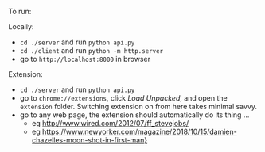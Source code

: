 To run:

Locally:
* `cd ./server` and run `python api.py`
* `cd ./client` and run `python -m http.server`
* go to `http://localhost:8000` in browser

Extension:
* `cd ./server` and run `python api.py`
* go to `chrome://extensions`, click *Load Unpacked*, and open the `extension` folder. Switching extension on from here takes minimal savvy.
* go to any web page, the extension should automatically do its thing ...
    * eg http://www.wired.com/2012/07/ff_stevejobs/
    * eg https://www.newyorker.com/magazine/2018/10/15/damien-chazelles-moon-shot-in-first-man}